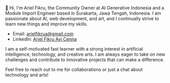 👋 Hi, I'm Ariel Fikru, the Community Owner at AI Generative Indonesia and a Module Import Engineer based in Surakarta, Jawa Tengah, Indonesia. I am passionate about AI, web development, and art, and I continually strive to learn new things and improve my skills.

- Email: [arielfikrua@gmail.com](mailto:arielfikrua@gmail.com)
- LinkedIn: [Ariel Fikru Avi Cenna](https://www.linkedin.com/in/ariel-fikru-avi-cenna-a442b7271)


I am a self-motivated fast learner with a strong interest in artificial intelligence, technology, and creative arts. I am always eager to take on new challenges and contribute to innovative projects that can make a difference.

Feel free to reach out to me for collaborations or just a chat about technology and arts!
